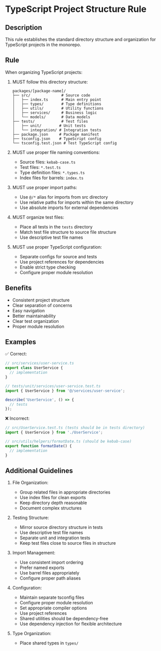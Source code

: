 # TypeScript Project Structure Rule

## Description
This rule establishes the standard directory structure and organization for TypeScript projects in the monorepo.

## Rule
When organizing TypeScript projects:

1. MUST follow this directory structure:
   ```
   packages/[package-name]/
   ├── src/              # Source code
   │   ├── index.ts      # Main entry point
   │   ├── types/        # Type definitions
   │   ├── utils/        # Utility functions
   │   ├── services/     # Business logic
   │   └── models/       # Data models
   ├── tests/            # Test files
   │   ├── unit/        # Unit tests
   │   └── integration/ # Integration tests
   ├── package.json     # Package manifest
   ├── tsconfig.json    # TypeScript config
   └── tsconfig.test.json # Test TypeScript config
   ```

2. MUST use proper file naming conventions:
   - Source files: `kebab-case.ts`
   - Test files: `*.test.ts`
   - Type definition files: `*.types.ts`
   - Index files for barrels: `index.ts`

3. MUST use proper import paths:
   - Use `@/*` alias for imports from src directory
   - Use relative paths for imports within the same directory
   - Use absolute imports for external dependencies

4. MUST organize test files:
   - Place all tests in the `tests` directory
   - Match test file structure to source file structure
   - Use descriptive test file names

5. MUST use proper TypeScript configuration:
   - Separate configs for source and tests
   - Use project references for dependencies
   - Enable strict type checking
   - Configure proper module resolution

## Benefits
- Consistent project structure
- Clear separation of concerns
- Easy navigation
- Better maintainability
- Clear test organization
- Proper module resolution

## Examples

✅ Correct:
```typescript
// src/services/user-service.ts
export class UserService {
  // implementation
}

// tests/unit/services/user-service.test.ts
import { UserService } from '@/services/user-service';

describe('UserService', () => {
  // tests
});
```

❌ Incorrect:
```typescript
// src/UserService.test.ts (tests should be in tests directory)
import { UserService } from './UserService';

// src/utils/helpers/formatDate.ts (should be kebab-case)
export function formatDate() {
  // implementation
}
```

## Additional Guidelines

1. File Organization:
   - Group related files in appropriate directories
   - Use index files for clean exports
   - Keep directory depth reasonable
   - Document complex structures

2. Testing Structure:
   - Mirror source directory structure in tests
   - Use descriptive test file names
   - Separate unit and integration tests
   - Keep test files close to source files in structure

3. Import Management:
   - Use consistent import ordering
   - Prefer named exports
   - Use barrel files appropriately
   - Configure proper path aliases

4. Configuration:
   - Maintain separate tsconfig files
   - Configure proper module resolution
   - Set appropriate compiler options
   - Use project references
   - Shared utilities should be dependency-free
   - Use dependency injection for flexible architecture

9. Type Organization:
   - Place shared types in `types/`